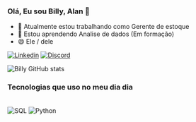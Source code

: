 ### Olá, Eu sou Billy, Alan  👋

- 🔭 Atualmente estou trabalhando como Gerente de estoque
- 🌱 Estou aprendendo Analise de dados (Em formação)
- 😄 Ele / dele

[![Linkedin](https://img.shields.io/badge/LinkedIn-0077B5?style=for-the-badge&logo=linkedin&logoColor=white)](https://www.linkedin.com/in/alanbillyteixeirareis/)
[![Discord](https://img.shields.io/badge/Discord-7289DA?style=for-the-badge&logo=discord&logoColor=white)]()

![Billy GitHub stats](https://github-readme-stats.vercel.app/api?username=billyanalytics&show_icons=true&count_private=true&theme=dracula)

### Tecnologias que uso no meu dia dia 

<div style="display: inline_block"><br/>
    <img align="center" alt=SQL src=" 	https://img.shields.io/badge/PostgreSQL-316192?style=for-the-badge&logo=postgresql&logoColor=white"/>
    <img align="center" alt=Python src=" https://img.shields.io/badge/Python-14354C?style=for-the-badge&logo=python&logoColor=white"/>
 
</div><br/>
